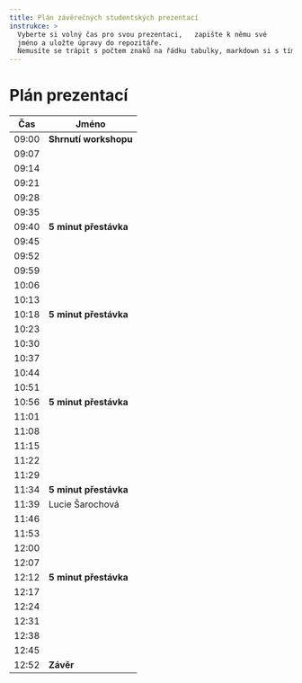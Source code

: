 ```yaml
---
title: Plán závěrečných studentských prezentací
instrukce: >
  Vyberte si volný čas pro svou prezentaci,   zapište k němu své 
  jméno a uložte úpravy do repozitáře.
  Nemusíte se trápit s počtem znaků na řádku tabulky, markdown si s tím poradí.
---
```


# Plán prezentací

| Čas   | Jméno                   |
|-------|-------------------------|
| 09:00 | **Shrnutí workshopu**   |
| 09:07 |                         |
| 09:14 |                         |
| 09:21 |                         |
| 09:28 |                         |
| 09:35 |                         |
| 09:40 | **5 minut přestávka**   |
| 09:45 |                         |
| 09:52 |                         |
| 09:59 |                         |
| 10:06 |                         |
| 10:13 |                         |
| 10:18 | **5 minut přestávka**   |
| 10:23 |                         |
| 10:30 |                         |
| 10:37 |                         |
| 10:44 |                         |
| 10:51 |                         |
| 10:56 | **5 minut přestávka**   |
| 11:01 |                         |
| 11:08 |                         |
| 11:15 |                         |
| 11:22 |                         |
| 11:29 |                         |
| 11:34 | **5 minut přestávka**   |
| 11:39 |Lucie Šarochová|
| 11:46 |                         |
| 11:53 |                         |
| 12:00 |                         |
| 12:07 |                         |
| 12:12 | **5 minut přestávka**   |
| 12:17 |                         |
| 12:24 |                         |
| 12:31 |                         |
| 12:38 |                         |
| 12:45 |                         |
| 12:52 | **Závěr**               |
